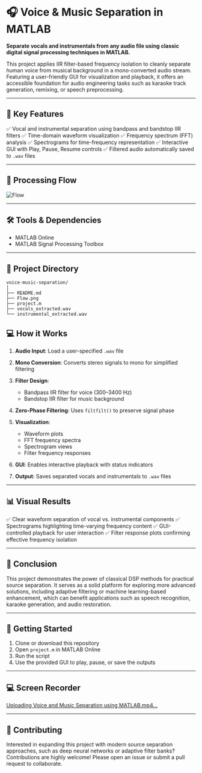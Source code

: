 # 🎧 Voice & Music Separation in MATLAB

**Separate vocals and instrumentals from any audio file using classic digital signal processing techniques in MATLAB.**

This project applies IIR filter-based frequency isolation to cleanly separate human voice from musical background in a mono-converted audio stream. Featuring a user-friendly GUI for visualization and playback, it offers an accessible foundation for audio engineering tasks such as karaoke track generation, remixing, or speech preprocessing.

---

## 🚀 Key Features

✅ Vocal and instrumental separation using bandpass and bandstop IIR filters
✅ Time-domain waveform visualization
✅ Frequency spectrum (FFT) analysis
✅ Spectrograms for time-frequency representation
✅ Interactive GUI with Play, Pause, Resume controls
✅ Filtered audio automatically saved to `.wav` files

---

## 📌 Processing Flow

  ![Flow](https://github.com/user-attachments/assets/e3fac5fe-a50b-4054-bd6f-1b4de759c73c)

---

## 🛠️ Tools & Dependencies

* MATLAB Online
* MATLAB Signal Processing Toolbox

---

## 📂 Project Directory

```plaintext
voice-music-separation/
│
├── README.md
├── Flow.png
├── project.m
├── vocals_extracted.wav
└── instrumental_extracted.wav

```

## 💻 How it Works

1. **Audio Input**: Load a user-specified `.wav` file
2. **Mono Conversion**: Converts stereo signals to mono for simplified filtering
3. **Filter Design**:

   * Bandpass IIR filter for voice (300–3400 Hz)
   * Bandstop IIR filter for music background
4. **Zero-Phase Filtering**: Uses `filtfilt()` to preserve signal phase
5. **Visualization**:

   * Waveform plots
   * FFT frequency spectra
   * Spectrogram views
   * Filter frequency responses
6. **GUI**: Enables interactive playback with status indicators
7. **Output**: Saves separated vocals and instrumentals to `.wav` files

---

## 📊 Visual Results

✅ Clear waveform separation of vocal vs. instrumental components
✅ Spectrograms highlighting time-varying frequency content
✅ GUI-controlled playback for user interaction
✅ Filter response plots confirming effective frequency isolation

---

## 📝 Conclusion

This project demonstrates the power of classical DSP methods for practical source separation. It serves as a solid platform for exploring more advanced solutions, including adaptive filtering or machine learning-based enhancement, which can benefit applications such as speech recognition, karaoke generation, and audio restoration.

---

## 📎 Getting Started

1. Clone or download this repository
2. Open `project.m` in MATLAB Online
3. Run the script
4. Use the provided GUI to play, pause, or save the outputs

---

## 💻 Screen Recorder

  [Uploading Voice and Music Separation using MATLAB.mp4…](https://github.com/user-attachments/assets/ec194405-a764-4f7f-8467-64864a7af43c)

---
## 🤝 Contributing

Interested in expanding this project with modern source separation approaches, such as deep neural networks or adaptive filter banks? Contributions are highly welcome! Please open an issue or submit a pull request to collaborate.
